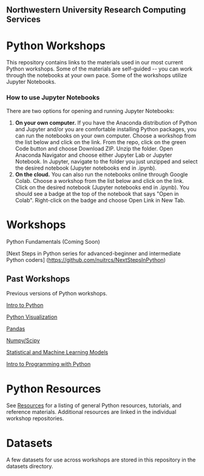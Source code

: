 ## Northwestern University Research Computing Services
# Python Workshops

This repository contains links to the materials used in our most current Python workshops. Some of the materials are self-guided -- you can work through the notebooks at your own pace. Some of the workshops utilize Jupyter Notebooks.

### How to use Jupyter Notebooks
There are two options for opening and running Jupyter Notebooks:
1. **On your own computer.** If you have the Anaconda distribution of Python and Jupyter and/or you are comfortable installing Python packages, you can run the notebooks on your own computer. Choose a workshop from the list below and click on the link. From the repo, click on the green Code button and choose Download ZIP. Unzip the folder. Open Anaconda Navigator and choose either Jupyter Lab or Jupyter Notebook. In Jupyter, navigate to the folder you just unzipped and select the desired notebook (Jupyter notebooks end in .ipynb).
2. **On the cloud.** You can also run the notebooks online through Google Colab. Choose a workshop from the list below and click on the link. Click on the desired notebook (Jupyter notebooks end in .ipynb). You should see a badge at the top of the notebook that says "Open in Colab". Right-click on the badge and choose Open Link in New Tab.

# Workshops

Python Fundamentals (Coming Soon)

[Next Steps in Python series for advanced-beginner and intermediate Python coders] (https://github.com/nuitrcs/NextStepsInPython)

## Past Workshops

Previous versions of Python workshops.

[Intro to Python](https://github.com/nuitrcs/intro-python-summer2019)

[Python Visualization](https://github.com/nuitrcs/pythonvisualization)

[Pandas](https://github.com/nuitrcs/pandas-workshop)

[Numpy/Scipy](https://github.com/nuitrcs/numpy-scipy-workshop)

[Statistical and Machine Learning Models](https://github.com/nuitrcs/python-models)

[Intro to Programming with Python](https://github.com/nuitrcs/intro-programming-python)


# Python Resources

See [Resources](resources.md) for a listing of general Python resources,
tutorials, and reference materials.  Additional resources are linked in the
individual workshop repositories.

# Datasets

A few datasets for use across workshops are stored in this repository in the datasets directory.

